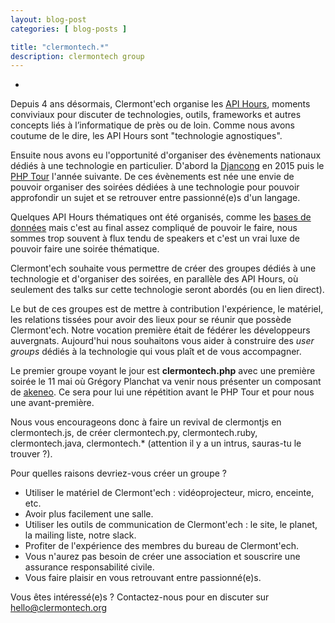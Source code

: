 ```yaml
---
layout: blog-post
categories: [ blog-posts ]

title: "clermontech.*"
description: clermontech group
---
```

-

Depuis 4 ans désormais, Clermont'ech organise les [API Hours](http://clermontech.org/api-hours/),
moments conviviaux pour discuter de technologies, outils,
frameworks et autres concepts liés à l’informatique de près ou de loin. Comme
nous avons coutume de le dire, les API Hours sont "technologie agnostiques".

Ensuite nous avons eu l'opportunité d'organiser des évènements nationaux dédiés
à une technologie en particulier. D'abord la [Djancong](http://clermontech.org/blog-posts/djangcong-2015-a-clermont-ferrand.html)
en 2015 puis le [PHP Tour](http://clermontech.org/blog-posts/phptour-clermont-fd-2016.html) l'année suivante.
De ces évènements est née une envie de pouvoir organiser des soirées dédiées à une
technologie pour pouvoir approfondir un sujet et se retrouver entre passionné(e)s d'un
langage.

Quelques API Hours thématiques ont été organisés, comme les [bases de données](http://clermontech.org/api-hours/api-hour-22.html)
mais c'est au final assez compliqué de pouvoir le faire, nous sommes trop souvent à
flux tendu de speakers et c'est un vrai luxe de pouvoir faire une soirée thématique.

Clermont'ech souhaite vous permettre de créer des groupes dédiés à une
technologie et d'organiser des soirées, en parallèle des API Hours, où seulement
des talks sur cette technologie seront abordés (ou en lien direct).

Le but de ces groupes est de mettre à contribution l'expérience, le matériel, les
relations tissées pour avoir des lieux pour se réunir que possède Clermont'ech.
Notre vocation première était de fédérer les développeurs auvergnats. Aujourd'hui
nous souhaitons vous aider à construire des *user groups* dédiés à la technologie
qui vous plaît et de vous accompagner.

Le premier groupe voyant le jour est **clermontech.php** avec une première soirée le
11 mai où Grégory Planchat va venir nous présenter un composant de [akeneo](https://www.akeneo.com/fr/).
Ce sera pour lui une répétition avant le PHP Tour et pour nous une avant-première.

Nous vous encourageons donc à faire un revival de clermontjs en clermontech.js, de créer clermontech.py, clermontech.ruby, clermontech.java, clermontech.* (attention il y a un intrus, sauras-tu le trouver ?).

Pour quelles raisons devriez-vous créer un groupe ?

- Utiliser le matériel de Clermont'ech : vidéoprojecteur, micro, enceinte, etc.
- Avoir plus facilement une salle.
- Utiliser les outils de communication de Clermont'ech : le site, le planet, la mailing liste, notre slack.
- Profiter de l'expérience des membres du bureau de Clermont'ech.
- Vous n'aurez pas besoin de créer une association et souscrire une assurance responsabilité civile.
- Vous faire plaisir en vous retrouvant entre passionné(e)s.

Vous êtes intéressé(e)s ? Contactez-nous pour en discuter sur [hello@clermontech.org](mailto:hello@clermontech.org)
